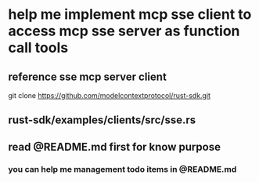 # help me implement mcp sse client to access mcp sse server as function call tools

## reference sse mcp server client
git clone https://github.com/modelcontextprotocol/rust-sdk.git
## rust-sdk/examples/clients/src/sse.rs

## read @README.md first for know purpose

### you can help me management todo items in @README.md